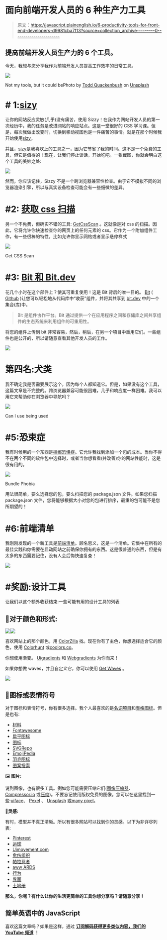 # 面向前端开发人员的 6 种生产力工具

> 原文：<https://javascript.plainenglish.io/6-productivity-tools-for-front-end-developers-d9981cba7f13?source=collection_archive---------0----------------------->

## 提高前端开发人员生产力的 6 个工具。

今天，我想与您分享我作为前端开发人员提高工作效率的日常工具。

![](img/4cd6e298189d6ba8baf49eadc2f2f47e.png)

Not my tools, but it could bePhoto by [Todd Quackenbush](https://unsplash.com/@toddquackenbush?utm_source=unsplash&utm_medium=referral&utm_content=creditCopyText) on [Unsplash](https://unsplash.com/s/photos/tools?utm_source=unsplash&utm_medium=referral&utm_content=creditCopyText)

# # 1:[sizy](http://sizzy.co/mariequittelier)

让你的网站反应灵敏(几乎)没有痛苦，使用 Sizzy！在我作为网站开发人员的第一次经历中，我的任务是改进网站的响应站点。这是一堂很好的 CSS 学习课。但是，每次我做出改变时，切换到移动视图也是一件痛苦的事情。就是在那个时候我开始使用[sizy](http://sizzy.co/mariequittelier)。

并且，[sizy](http://sizzy.co/mariequittelier)是我喜欢上的工具之一，因为它节省了我的时间。这不是一个免费的工具，但它是值得的！现在，让我们停止谈话，开始吃吧。一张截图，你就会明白这个工具的美妙之处:

![](img/534543d603934133cb34ab4ff8b467a0.png)

然而，你应该记住，Sizzy 不是一个跨浏览器兼容性检查。由于它不模拟不同的浏览器渲染引擎，所以与真实设备检查可能会有一些细微的差异。

# #2: [获取 css 扫描](https://getcssscan.com/)

另一个不免费，但确实不错的工具: [GetCssScan](https://getcssscan.com/) 。这就像是对 css 的扫描。因此，它将允许你快速检查你的网页上的任何元素的 css。它作为一个附加组件工作，有一些很棒的特性，比如允许你显示网格或者显示悬停样式

![](img/b843b8378b738131aefaf07fdcbcf34c.png)

Get CSS Scan

# #3: [Bit 和 Bit.dev](https://bit.dev/)

花几个小时在这个部件上？使其可重复使用！这是 Bit 背后的唯一目的。 [Bit](https://bit.dev/) ( [Github](https://github.com/teambit/bit) )让您可以轻松地从代码库中“收获”组件，并将其共享到 [bit.dev](https://bit.dev/) 中的一个集合(库)中。

> Bit 是组件协作平台。Bit 通过提供一个在应用程序之间和存储库之间共享组件的生态系统来利用组件的可重用性。

将您的组件上传到 bit 非常容易，然后，稍后，在另一个项目中重用它们。一些组件也是公开的，所以请随意查看其他开发人员的工作。

![](img/0af6d33639bd4cff9f2461bd61c2dd7e.png)

# 第四名:犬类

我不确定我是否需要展示这个，因为每个人都知道它。但是，如果没有这个工具，这篇文章是不完整的。跨浏览器兼容可能很困难，几乎和响应度一样困难。我可以用它来帮助你在浏览器中导航吗？

![](img/bf27a9eb435e0af862fde9203bafff32.png)

Can I use being used

# #5:恐束症

我有时候用的一个东西是[捆绑恐惧症](https://bundlephobia.com/)。它允许我找到添加一个包的成本。当你不得不在两个不同的软件包中选择时，或者当你想看看(并改善)你的网站性能时，这是很有用的。

![](img/9f8cb7c16da97460f7f838497da734e6.png)

Bundle Phobia

用法很简单，要么选择您的包，要么扫描您的 package.json 文件。如果您扫描 package.json 文件，您将能够根据大小对您的包进行排序，最重的包可能不是您所期望的！

# #6:前端清单

我刚刚发现的一个新工具是[前端清单](https://frontendchecklist.io/)。顾名思义，这是一个清单。它集中在所有的最佳实践和你需要在启动网站之前确保你拥有的东西。这是很普通的东西，但是有太多的东西需要记住，没有人会后悔快速复查！

![](img/1f797f21f22efaa543c52e0bb2d7198a.png)

# #奖励:设计工具

让我们以这个额外收获结束:一些可能有用的设计工具的列表

## 💅对于颜色和形式:

![](img/f4f94855d42995d3519c6904ad47a92f.png)![](img/158465273de0fd590ecb19bfedb5702c.png)

喜欢网站上的那个颜色，用 [ColorZilla](https://www.colorzilla.com/chrome/) 找。现在你有了主色，你想选择适合它的颜色，使用 [Colorhunt](https://colorhunt.co) 或[coolors.co](https://coolors.co/browser/)。

你想使用渐变。 [Uigradients](https://uigradients.com/) 和 [Webgradients](https://webgradients.com) 为你而来！

如果你想做 waves，并且自定义它，你可以使用 [Get Waves](https://getwaves.io/) 。

![](img/7d870c6ed5d3f4a5749382908ec349d4.png)

## 👀图标或表情符号

对于图标和表情符号，你有很多选择。我个人最喜欢的是[名词项目](https://thenounproject.com/)和[表格图标](https://tablericons.com/)。但是也有:

*   [材料](https://material.io/resources/icons/?style=baseline)
*   [Fontawesome](https://fontawesome.com/)
*   [扁平图标](https://www.flaticon.com/)
*   [图标](https://icomoon.io/)
*   [SVGRepo](https://www.svgrepo.com/)
*   [EmojiPedia](https://emojipedia.org/)
*   [羽毛图标](https://feathericons.com/)
*   [图案搜索](http://glyphsearch.com)

🖼️ **图片:**

说到图像，也有很多工具。例如您可能需要压缩它们([图像压缩器](https://imagecompressor.com/)、 [Compressor.io](https://compressor.io/) 或[压缩](https://compressjpeg.com/))。不要忘记使用版权免费的图像。您可以在这里找到一些:[uiface](https://uifaces.co/)、 [Pexel](https://www.pexels.com/fr-fr/) 、 [Unsplash](https://unsplash.com/) 或[many pixel](https://www.manypixels.co/gallery/?)。

**🎨灵感:**

有时，模型并不真正清晰。所以有很多网站可以找到你的灵感。以下为非详尽列表:

*   [Pinterest](http://www.pinterest.fr/)
*   [运球](https://dribbble.com/)
*   [Uimovement.com](https://uimovement.com)
*   [愈伤组织](https://calltoidea.com)
*   [帕拉忍者](https://www.lapa.ninja/)
*   [aww ARDS](http://www.awwwards.com/)
*   [行为](http://www.behance.net/)
*   [界面](https://interfaces.pro/)
*   [土地册](https://land-book.com/)

**那么，你呢？有什么让你的生活更简单的工具你想分享吗？请随意分享！**

## 简单英语中的 JavaScript

喜欢这篇文章吗？如果是这样，通过 [**订阅解码获得更多类似内容，我们的 YouTube 频道**](https://www.youtube.com/channel/UCtipWUghju290NWcn8jhyAw) **！**